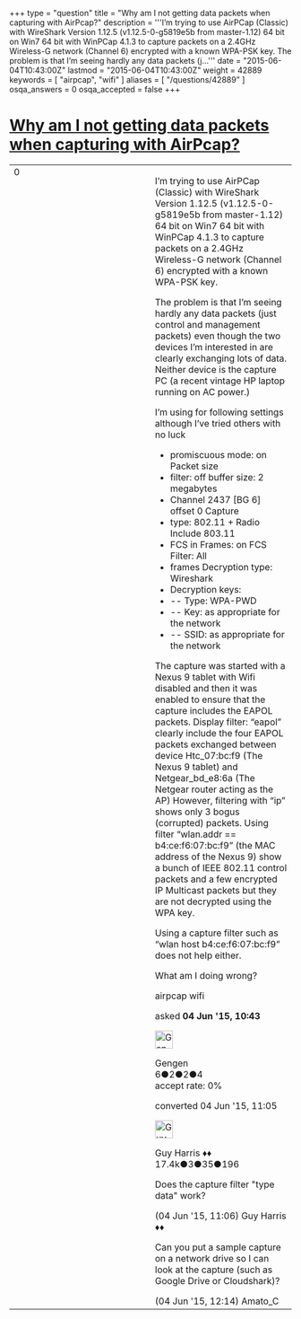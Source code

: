 +++
type = "question"
title = "Why am I not getting data packets when capturing with AirPcap?"
description = '''I’m trying to use AirPCap (Classic) with WireShark Version 1.12.5 (v1.12.5-0-g5819e5b from master-1.12) 64 bit on Win7 64 bit with WinPCap 4.1.3 to capture packets on a 2.4GHz Wireless-G network (Channel 6) encrypted with a known WPA-PSK key. The problem is that I’m seeing hardly any data packets (j...'''
date = "2015-06-04T10:43:00Z"
lastmod = "2015-06-04T10:43:00Z"
weight = 42889
keywords = [ "airpcap", "wifi" ]
aliases = [ "/questions/42889" ]
osqa_answers = 0
osqa_accepted = false
+++

<div class="headNormal">

# [Why am I not getting data packets when capturing with AirPcap?](/questions/42889/why-am-i-not-getting-data-packets-when-capturing-with-airpcap)

</div>

<div id="main-body">

<div id="askform">

<table id="question-table" style="width:100%;"><colgroup><col style="width: 50%" /><col style="width: 50%" /></colgroup><tbody><tr class="odd"><td style="width: 30px; vertical-align: top"><div class="vote-buttons"><div id="post-42889-score" class="post-score" title="current number of votes">0</div><div id="favorite-count" class="favorite-count"></div></div></td><td><div id="item-right"><div class="question-body"><p>I’m trying to use AirPCap (Classic) with WireShark Version 1.12.5 (v1.12.5-0-g5819e5b from master-1.12) 64 bit on Win7 64 bit with WinPCap 4.1.3 to capture packets on a 2.4GHz Wireless-G network (Channel 6) encrypted with a known WPA-PSK key.</p><p>The problem is that I’m seeing hardly any data packets (just control and management packets) even though the two devices I’m interested in are clearly exchanging lots of data. Neither device is the capture PC (a recent vintage HP laptop running on AC power.)</p><p>I’m using for following settings although I’ve tried others with no luck</p><ul><li>promiscuous mode: on Packet size</li><li>filter: off buffer size: 2 megabytes</li><li>Channel 2437 [BG 6] offset 0 Capture</li><li>type: 802.11 + Radio Include 803.11</li><li>FCS in Frames: on FCS Filter: All</li><li>frames Decryption type: Wireshark</li><li>Decryption keys:</li><li>-- Type: WPA-PWD</li><li>-- Key: as appropriate for the network</li><li>-- SSID: as appropriate for the network</li></ul><p>The capture was started with a Nexus 9 tablet with Wifi disabled and then it was enabled to ensure that the capture includes the EAPOL packets. Display filter: “eapol” clearly include the four EAPOL packets exchanged between device Htc_07:bc:f9 (The Nexus 9 tablet) and Netgear_bd_e8:6a (The Netgear router acting as the AP) However, filtering with “ip” shows only 3 bogus (corrupted) packets. Using filter “wlan.addr == b4:ce:f6:07:bc:f9” (the MAC address of the Nexus 9) show a bunch of IEEE 802.11 control packets and a few encrypted IP Multicast packets but they are not decrypted using the WPA key.</p><p>Using a capture filter such as “wlan host b4:ce:f6:07:bc:f9” does not help either.</p><p>What am I doing wrong?</p></div><div id="question-tags" class="tags-container tags">airpcap wifi</div><div id="question-controls" class="post-controls"></div><div class="post-update-info-container"><div class="post-update-info post-update-info-user"><p>asked <strong>04 Jun '15, 10:43</strong></p><img src="https://secure.gravatar.com/avatar/2228cd6967bbbd0a5acf545925263e07?s=32&amp;d=identicon&amp;r=g" class="gravatar" width="32" height="32" alt="Gengen&#39;s gravatar image" /><p>Gengen<br />
<span class="score" title="6 reputation points">6</span><span title="2 badges"><span class="badge1">●</span><span class="badgecount">2</span></span><span title="2 badges"><span class="silver">●</span><span class="badgecount">2</span></span><span title="4 badges"><span class="bronze">●</span><span class="badgecount">4</span></span><br />
<span class="accept_rate" title="Rate of the user&#39;s accepted answers">accept rate:</span> <span title="Gengen has no accepted answers">0%</span></p></div><div class="post-update-info post-update-info-edited"><p>converted 04 Jun '15, 11:05</p><img src="https://secure.gravatar.com/avatar/f93de7000747ab5efb5acd3034b2ebd7?s=32&amp;d=identicon&amp;r=g" class="gravatar" width="32" height="32" alt="Guy%20Harris&#39;s gravatar image" /><p>Guy Harris ♦♦<br />
<span class="score" title="17443 reputation points"><span>17.4k</span></span><span title="3 badges"><span class="badge1">●</span><span class="badgecount">3</span></span><span title="35 badges"><span class="silver">●</span><span class="badgecount">35</span></span><span title="196 badges"><span class="bronze">●</span><span class="badgecount">196</span></span></p></div></div><div id="comments-container-42889" class="comments-container"><span id="42891"></span><div id="comment-42891" class="comment"><div id="post-42891-score" class="comment-score"></div><div class="comment-text"><p>Does the capture filter "type data" work?</p></div><div id="comment-42891-info" class="comment-info"><span class="comment-age">(04 Jun '15, 11:06)</span> Guy Harris ♦♦</div></div><span id="42892"></span><div id="comment-42892" class="comment"><div id="post-42892-score" class="comment-score"></div><div class="comment-text"><p>Can you put a sample capture on a network drive so I can look at the capture (such as Google Drive or Cloudshark)?</p></div><div id="comment-42892-info" class="comment-info"><span class="comment-age">(04 Jun '15, 12:14)</span> Amato_C</div></div></div><div id="comment-tools-42889" class="comment-tools"></div><div class="clear"></div><div id="comment-42889-form-container" class="comment-form-container"></div><div class="clear"></div></div></td></tr></tbody></table>

</div>

</div>

